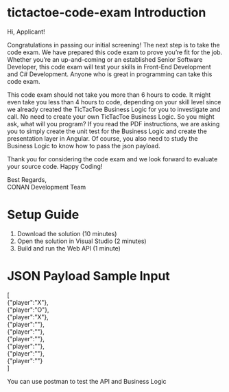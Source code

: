# tictactoe-code-exam Introduction

Hi, Applicant!    

Congratulations in passing our initial screening! The next step is to take the code exam. We have prepared this code exam to prove you’re fit for the job. Whether you’re an up-and-coming or an established Senior Software Developer, this code exam will test your skills in Front-End Development and C# Development. Anyone who is great in programming can take this code exam.    

This code exam should not take you more than 6 hours to code. It might even take you less than 4 hours to code, depending on your skill level since we already created the TicTacToe Business Logic for you to investigate and call. No need to create your own TicTacToe Business Logic. So you might ask, what will you program? If you read the PDF instructions, we are asking you to simply create the unit test for the Business Logic and create the presentation layer in Angular. Of course, you also need to study the Business Logic to know how to pass the json payload.    

Thank you for considering the code exam and we look forward to evaluate your source code. Happy Coding!
  
Best Regards,\
CONAN Development Team   

# Setup Guide
1.	Download the solution (10 minutes)
2.	Open the solution in Visual Studio (2 minutes)
3.	Build and run the Web API (1 minute)

# JSON Payload Sample Input
[\
    {"player":"X"},\
    {"player":"O"},\
    {"player":"X"},\
    {"player":""},\
    {"player":""},\
    {"player":""},\
    {"player":""},\
    {"player":""},\
    {"player":""}\
]  
  
You can use postman to test the API and Business Logic
